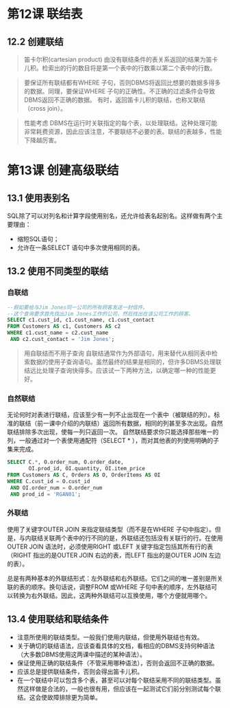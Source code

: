 # 第12课 联结表
## 12.2 创建联结
> 笛卡尔积(cartesian product)
> 由没有联结条件的表关系返回的结果为笛卡儿积。检索出的行的数目将是第一个表中的行数乘以第二个表中的行数。

> 要保证所有联结都有WHERE 子句，否则DBMS将返回比想要的数据多得多的数据。同理，要保证WHERE 子句的正确性。不正确的过滤条件会导致DBMS返回不正确的数据。
> 有时，返回笛卡儿积的联结，也称叉联结（cross join）。

> 性能考虑
> DBMS在运行时关联指定的每个表，以处理联结。这种处理可能非常耗费资源，因此应该注意，不要联结不必要的表。联结的表越多，性能下降越厉害。

# 第13课 创建高级联结
## 13.1 使用表别名
SQL除了可以对列名和计算字段使用别名，还允许给表名起别名。这样做有两个主要理由：
* 缩短SQL语句；
* 允许在一条SELECT 语句中多次使用相同的表。
## 13.2 使用不同类型的联结 
### 自联结
```sql
--假如要给与Jim Jones同一公司的所有顾客发送一封信件。
--这个查询要求首先找出Jim Jones工作的公司，然后找出在该公司工作的顾客。
SELECT c1.cust_id, c1.cust_name, c1.cust_contact
FROM Customers AS c1, Customers AS c2
WHERE c1.cust_name = c2.cust_name
 AND c2.cust_contact = 'Jim Jones';
```
> 用自联结而不用子查询
> 自联结通常作为外部语句，用来替代从相同表中检索数据的使用子查询语句。虽然最终的结果是相同的，但许多DBMS处理联结远比处理子查询快得多。应该试一下两种方法，以确定哪一种的性能更好。

### 自然联结
无论何时对表进行联结，应该至少有一列不止出现在一个表中（被联结的列）。标准的联结（前一课中介绍的内联结）返回所有数据，相同的列甚至多次出现。自然联结排除多次出现，使每一列只返回一次。
自然联结要求你只能选择那些唯一的列，一般通过对一个表使用通配符（SELECT * ），而对其他表的列使用明确的子集来完成。
```sql
SELECT C.*, O.order_num, O.order_date,
       OI.prod_id, OI.quantity, OI.item_price
FROM Customers AS C, Orders AS O, OrderItems AS OI
WHERE C.cust_id = O.cust_id
 AND OI.order_num = O.order_num
 AND prod_id = 'RGAN01';
```

### 外联结
使用了关键字OUTER JOIN 来指定联结类型（而不是在WHERE 子句中指定）。但是，与内联结关联两个表中的行不同的是，外联结还包括没有关联行的行。在使用OUTER JOIN 语法时，必须使用RIGHT 或LEFT 关键字指定包括其所有行的表（RIGHT 指出的是OUTER JOIN 右边的表，而LEFT 指出的是OUTER JOIN 左边的表）。

总是有两种基本的外联结形式：左外联结和右外联结。它们之间的唯一差别是所关联的表的顺序。换句话说，调整FROM 或WHERE 子句中表的顺序，左外联结可以转换为右外联结。因此，这两种外联结可以互换使用，哪个方便就用哪个。

## 13.4 使用联结和联结条件
* 注意所使用的联结类型。一般我们使用内联结，但使用外联结也有效。
* 关于确切的联结语法，应该查看具体的文档，看相应的DBMS支持何种语法（大多数DBMS使用这两课中描述的某种语法）。
* 保证使用正确的联结条件（不管采用哪种语法），否则会返回不正确的数据。
* 应该总是提供联结条件，否则会得出笛卡儿积。
* 在一个联结中可以包含多个表，甚至可以对每个联结采用不同的联结类型。虽然这样做是合法的，一般也很有用，但应该在一起测试它们前分别测试每个联结。这会使故障排除更为简单。

